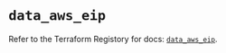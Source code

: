 # `data_aws_eip`

Refer to the Terraform Registory for docs: [`data_aws_eip`](https://registry.terraform.io/providers/hashicorp/aws/5.9.0/docs/data-sources/eip).

